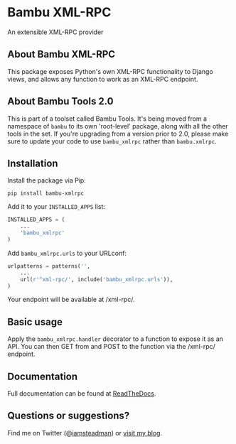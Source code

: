 # Bambu XML-RPC

An extensible XML-RPC provider

## About Bambu XML-RPC

This package exposes Python's own XML-RPC functionality to Django views, and allows any function to work
as an XML-RPC endpoint.

## About Bambu Tools 2.0

This is part of a toolset called Bambu Tools. It's being moved from a namespace of `bambu` to its own
'root-level' package, along with all the other tools in the set. If you're upgrading from a version prior
to 2.0, please make sure to update your code to use `bambu_xmlrpc` rather than `bambu.xmlrpc`.

## Installation

Install the package via Pip:

```
pip install bambu-xmlrpc
```

Add it to your `INSTALLED_APPS` list:

```python
INSTALLED_APPS = (
    ...
    'bambu_xmlrpc'
)
```

Add `bambu_xmlrpc.urls` to your URLconf:

```python
urlpatterns = patterns('',
    ...
    url(r'^xml-rpc/', include('bambu_xmlrpc.urls')),
)
```

Your endpoint will be available at /xml-rpc/.

## Basic usage

Apply the `bambu_xmlrpc.handler` decorator to a function to expose it as an API.
You can then GET from and POST to the function via the /xml-rpc/ endpoint.

## Documentation

Full documentation can be found at [ReadTheDocs](http://bambu-xmlrpc.readthedocs.org/).

## Questions or suggestions?

Find me on Twitter (@[iamsteadman](https://twitter.com/iamsteadman))
or [visit my blog](http://steadman.io/).

